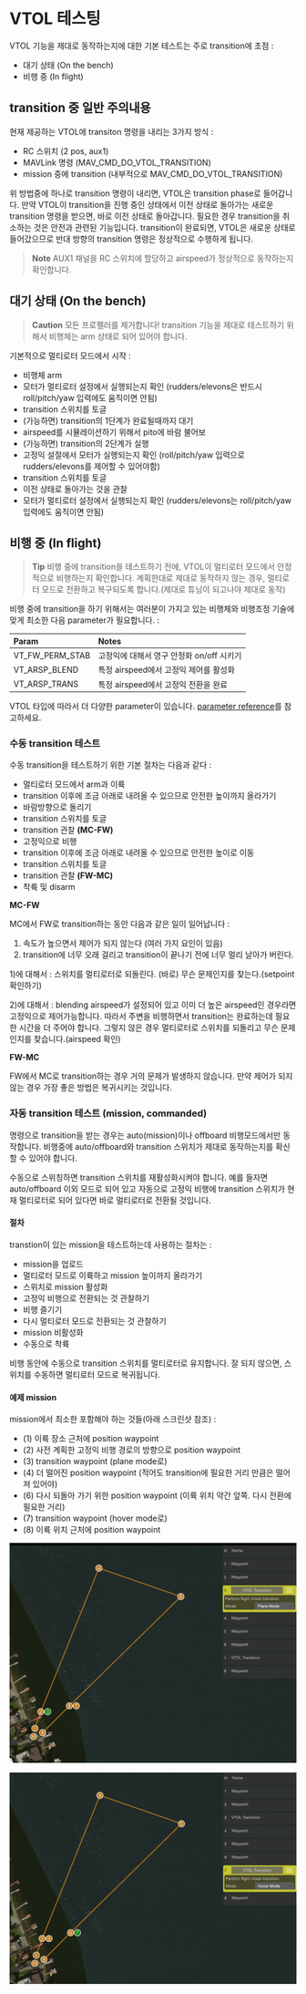 # VTOL 테스팅

VTOL 기능을 제대로 동작하는지에 대한 기본 테스트는 주로 transition에 초점 :

  * 대기 상태 (On the bench)
  * 비행 중 (In flight)

## transition 중 일반 주의내용

현재 제공하는 VTOL에 transiton 명령을 내리는 3가지 방식 :

  * RC 스위치 (2 pos, aux1)
  * MAVLink 명령 (MAV_CMD_DO_VTOL_TRANSITION)
  * mission 중에 transition (내부적으로 MAV_CMD_DO_VTOL_TRANSITION)

위 방법중에 하나로 transition 명령이 내리면, VTOL은 transition phase로 들어갑니다. 만약 VTOL이 transition을 진행 중인 상태에서 이전 상태로 돌아가는 새로운 transition 명령을 받으면, 바로 이전 상태로 돌아갑니다. 필요한 경우 transition을 취소하는 것은 안전과 관련된 기능입니다. transition이 완료되면, VTOL은 새로운 상태로 들어갔으므로 반대 방향의 transition 명령은 정상적으로 수행하게 됩니다.

> **Note**
AUX1 채널을 RC 스위치에 할당하고 airspeed가 정상적으로 동작하는지 확인합니다.

## 대기 상태 (On the bench)

> **Caution** 모든 프로펠러를 제거합니다! transition 기능을 제대로 테스트하기 위해서 비행체는 arm 상태로 되어 있어야 합니다.

기본적으로 멀티로터 모드에서 시작 :

  * 비행체 arm
  * 모터가 멀티로터 설정에서 실행되는지 확인 (rudders/elevons은 반드시 roll/pitch/yaw 입력에도 움직이면 안됨)
  * transition 스위치를 토글
  * (가능하면) transition의 1단계가 완료될때까지 대기
  * airspeed를 시뮬레이션하기 위해서 pito에 바람 불어보
  * (가능하면) transition의 2단계가 실행
  * 고정익 설절에서 모터가 실행되는지 확인 (roll/pitch/yaw 입력으로 rudders/elevons를 제어할 수 있어야함)
  * transition 스위치를 토글
  * 이전 상태로 돌아가는 것을 관찰
  * 모터가 멀티로터 설정에서 실행되는지 확인 (rudders/elevons는 roll/pitch/yaw입력에도 움직이면 안됨)

## 비행 중 (In flight)

> **Tip** 비행 중에 transition을 테스트하기 전에, VTOL이 멀티로터 모드에서 안정적으로 비행하는지 확인합니다. 계획한대로 제대로 동작하지 않는 경우, 멀티로터 모드로 전환하고 복구되도록 합니다.(제대로 튜닝이 되고나야 제대로 동작)

비행 중에 transition을 하기 위해서는 여러분이 가지고 있는 비행체와 비행조정 기술에 맞게 최소한 다음 parameter가 필요합니다. :

| Param | Notes |
| :--- | :--- |
| VT_FW_PERM_STAB | 고정익에 대해서 영구 안정화 on/off 시키기 |
| VT_ARSP_BLEND | 특정 airspeed에서 고정익 제어를 활성화 |
| VT_ARSP_TRANS | 특정 airspeed에서 고정익 전환을 완료 |

VTOL 타입에 따라서 더 다양한 parameter이 있습니다. [parameter reference](https://pixhawk.org/firmware/parameters#vtol_attitude_control)를 참고하세요.

### 수동 transition 테스트

수동 transition을 테스트하기 위한 기본 절차는 다음과 같다 :

  * 멀티로터 모드에서 arm과 이륙
  * transition 이후에 조금 아래로 내려올 수 있으므로 안전한 높이까지 올라가기
  * 바람방향으로 돌리기
  * transition 스위치를 토글
  * transition 관찰 **(MC-FW)**
  * 고정익으로 비행
  * transition 이후에 조금 아래로 내려올 수 있으므로 안전한 높이로 이동
  * transition 스위치를 토글
  * transition 관찰 **(FW-MC)**
  * 착륙 및 disarm

**MC-FW**

MC에서 FW로 transition하는 동안 다음과 같은 일이 일어납니다 :

  1. 속도가 높으면서 제어가 되지 않는다 (여러 가지 요인이 있음)
  2. transition에 너무 오래 걸리고 transition이 끝나기 전에 너무 멀리 날아가 버린다.

1)에 대해서 : 스위치를 멀티로터로 되돌린다. (바로) 무슨 문제인지를 찾는다.(setpoint 확인하기)

2)에 대해서 : blending airspeed가 설정되어 있고 이미 더 높은 airspeed인 경우라면 고정익으로 제어가능합니다. 따라서 주변을 비행하면서 transition는 완료하는데 필요한 시간을 더 주어야 합니다. 그렇지 않은 경우 멀티로터로 스위치를 되돌리고 무슨 문제인지를 찾습니다.(airspeed 확인)

**FW-MC**

FW에서 MC로 transition하는 경우 거의 문제가 발생하지 않습니다. 만약 제어가 되지 않는 경우 가장 좋은 방법은 복귀시키는 것입니다.

### 자동 transition 테스트 (mission, commanded)

명령으로 transition을 받는 경우는 auto(mission)이나 offboard 비행모드에서만 동작합니다. 비행중에 auto/offboard와 transition 스위치가 제대로 동작하는지를 확신할 수 있어야 합니다.

수동으로 스위칭하면 transition 스위치를 재활성화시켜야 합니다. 예를 들자면 auto/offboard 이외 모드로 되어 있고 자동으로 고정익 비행에 transition 스위치가 현재 멀티로터로 되어 있다면 바로 멀티로터로 전환될 것입니다.

#### 절차

transtion이 있는 mission을 테스트하는데 사용하는 절차는 :

  * mission을 업로드
  * 멀티로터 모드로 이륙하고 mission 높이까지 올라가기
  * 스위치로 mission 활성화  
  * 고정익 비행으로 전환되는 것 관찰하기
  * 비행 즐기기
  * 다시 멀티로터 모드로 전환되는 것 관찰하기
  * mission 비활성화
  * 수동으로 착륙

비행 동안에 수동으로 transition 스위치를 멀티로터로 유지합니다. 잘 되지 않으면, 스위치를 수동하면 멀티로터 모드로 복귀됩니다.

#### 예제 mission

mission에서 최소한 포함해야 하는 것들(아래 스크린샷 참조) :

  * (1) 이륙 장소 근처에 position waypoint
  * (2) 사전 계획한 고정익 비행 경로의 방향으로 position waypoint
  * (3) transition waypoint (plane mode로)
  * (4) 더 떨어진 position waypoint (적어도 transition에 필요한 거리 만큼은 떨어져 있어야)
  * (6) 다시 되돌아 가기 위한 position waypoint (이륙 위치 약간 앞쪽. 다시 전환에 필요한 거리)
  * (7) transition waypoint (hover mode로)
  * (8) 이륙 위치 근처에 position waypoint

![Mission, showing transition WP to plane](../../assets/vtol/qgc_mission_example_a.png)

![Mission, showing transition WP to hover](../../assets/vtol/qgc_mission_example_b.png)
